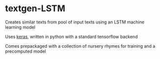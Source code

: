 # textgen-LSTM
Creates similar texts from pool of input texts using an LSTM machine learning model

Uses [keras](http://keras.io), written in python with a standard tensorflow backend

Comes prepackaged with a collection of nursery rhymes for training and a precomputed model
